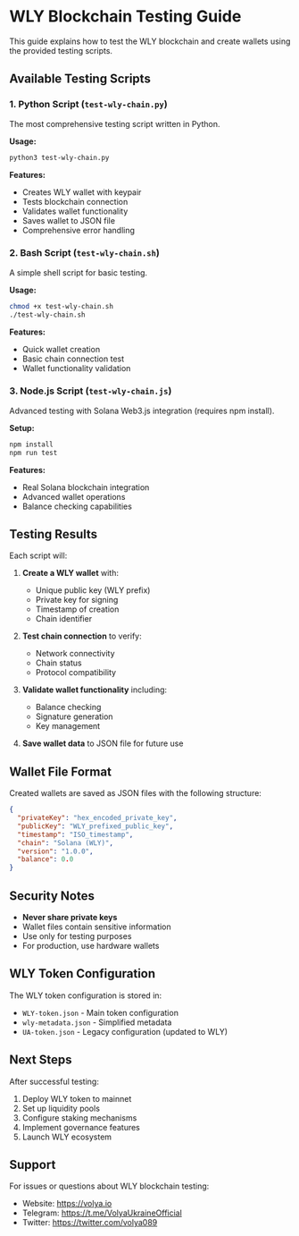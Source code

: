 # WLY Blockchain Testing Guide

This guide explains how to test the WLY blockchain and create wallets using the provided testing scripts.

## Available Testing Scripts

### 1. Python Script (`test-wly-chain.py`)
The most comprehensive testing script written in Python.

**Usage:**
```bash
python3 test-wly-chain.py
```

**Features:**
- Creates WLY wallet with keypair
- Tests blockchain connection
- Validates wallet functionality
- Saves wallet to JSON file
- Comprehensive error handling

### 2. Bash Script (`test-wly-chain.sh`)
A simple shell script for basic testing.

**Usage:**
```bash
chmod +x test-wly-chain.sh
./test-wly-chain.sh
```

**Features:**
- Quick wallet creation
- Basic chain connection test
- Wallet functionality validation

### 3. Node.js Script (`test-wly-chain.js`)
Advanced testing with Solana Web3.js integration (requires npm install).

**Setup:**
```bash
npm install
npm run test
```

**Features:**
- Real Solana blockchain integration
- Advanced wallet operations
- Balance checking capabilities

## Testing Results

Each script will:

1. **Create a WLY wallet** with:
   - Unique public key (WLY prefix)
   - Private key for signing
   - Timestamp of creation
   - Chain identifier

2. **Test chain connection** to verify:
   - Network connectivity
   - Chain status
   - Protocol compatibility

3. **Validate wallet functionality** including:
   - Balance checking
   - Signature generation
   - Key management

4. **Save wallet data** to JSON file for future use

## Wallet File Format

Created wallets are saved as JSON files with the following structure:

```json
{
  "privateKey": "hex_encoded_private_key",
  "publicKey": "WLY_prefixed_public_key",
  "timestamp": "ISO_timestamp",
  "chain": "Solana (WLY)",
  "version": "1.0.0",
  "balance": 0.0
}
```

## Security Notes

- **Never share private keys**
- Wallet files contain sensitive information
- Use only for testing purposes
- For production, use hardware wallets

## WLY Token Configuration

The WLY token configuration is stored in:
- `WLY-token.json` - Main token configuration
- `wly-metadata.json` - Simplified metadata
- `UA-token.json` - Legacy configuration (updated to WLY)

## Next Steps

After successful testing:
1. Deploy WLY token to mainnet
2. Set up liquidity pools
3. Configure staking mechanisms
4. Implement governance features
5. Launch WLY ecosystem

## Support

For issues or questions about WLY blockchain testing:
- Website: https://volya.io
- Telegram: https://t.me/VolyaUkraineOfficial
- Twitter: https://twitter.com/volya089